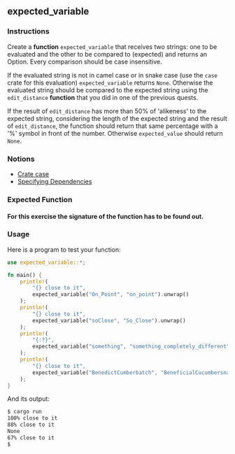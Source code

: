 ## expected_variable

### Instructions

Create a **function** `expected_variable` that receives two strings: one to be evaluated and the other to be compared to (expected) and returns an Option. Every comparison should be case insensitive.

If the evaluated string is not in camel case or in snake case (use the `case` crate for this evaluation) `expected_variable` returns `None`.
Otherwise the evaluated string should be compared to the expected string using the `edit_distance` **function** that you did in one of the previous quests.

If the result of `edit_distance` has more than 50% of 'alikeness' to the expected string, considering the length of the expected string and the result of `edit_distance`, the function should return that same percentage with a '%' symbol in front of the number.
Otherwise `expected_value` should return `None`.

### Notions

- [Crate case](https://crates.io/crates/case)
- [Specifying Dependencies](https://doc.rust-lang.org/cargo/reference/specifying-dependencies.html)

### Expected Function

#### For this exercise the signature of the function has to be found out.

### Usage

Here is a program to test your function:

```rs
use expected_variable::*;

fn main() {
    println!(
        "{} close to it",
        expected_variable("On_Point", "on_point").unwrap()
    );
    println!(
        "{} close to it",
        expected_variable("soClose", "So_Close").unwrap()
    );
    println!(
        "{:?}",
        expected_variable("something", "something_completely_different")
    );
    println!(
        "{} close to it",
        expected_variable("BenedictCumberbatch", "BeneficialCucumbersnatch").unwrap()
    );
}
```

And its output:

```sh
$ cargo run
100% close to it
88% close to it
None
67% close to it
$
```
